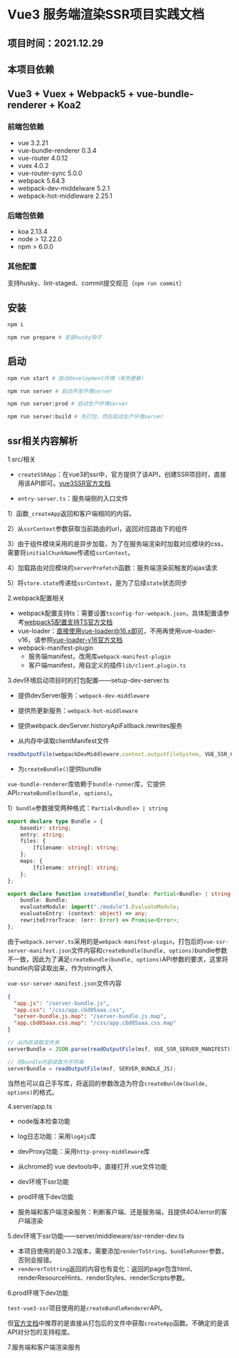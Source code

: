 # Vue3 服务端渲染SSR项目实践文档

## 项目时间：2021.12.29

## 本项目依赖

## Vue3 + Vuex + Webpack5 + vue-bundle-renderer + Koa2
### 前端包依赖
* vue 3.2.21
* vue-bundle-renderer 0.3.4
* vue-router 4.0.12
* vuex 4.0.2
* vue-router-sync 5.0.0
* webpack 5.64.3
* webpack-dev-middelware 5.2.1
* webpack-hot-middleware 2.25.1

### 后端包依赖
* koa 2.13.4
* node > 12.22.0
* npm > 6.0.0

### 其他配置

支持husky、lint-staged、commit提交规范（```npm run commit```）

## 安装
```bash
npm i

npm run prepare # 安装husky钩子
```

## 启动
```bash
npm run start # 启动development环境（有热更新）

npm run server # 启动开发环境server

npm run server:prod # 启动生产环境server

npm run server:build # 先打包，然后启动生产环境server
```

## ssr相关内容解析

1.src/相关
* ```createSSRApp```：在vue3的ssr中，官方提供了该API，创建SSR项目时，直接用该API即可。[vue3SSR官方文档](https://v3.cn.vuejs.org/guide/ssr/structure.html#%E9%81%BF%E5%85%8D%E6%9C%89%E7%8A%B6%E6%80%81%E7%9A%84%E5%8D%95%E4%BE%8B%E6%A8%A1%E5%BC%8F)

* ```entry-server.ts```：服务端侧的入口文件

1）函数```_createApp```返回和客户端相同的内容。

2）从```ssrContext```参数获取当前路由的url，返回对应路由下的组件

3）由于组件模块采用的是异步加载，为了在服务端渲染时加载对应模块的css，需要将```initialChunkName```传递给```ssrContext```。

4）加载路由对应模块的```serverPrefetch```函数：服务端渲染前触发的ajax请求

5）将```store.state```传递给```ssrContext```，是为了后续```state```状态同步


2.webpack配置相关

* webpack配置支持ts：需要设置```tsconfig-for-webpack.json```，具体配置请参考[webpack5配置支持TS官方文档](https://www.webpackjs.com/configuration/configuration-languages/)
* vue-loader：直接使用vue-loader@16.x即可，不用再使用vue-loader-v16，请参照[vue-loader-v16官方文档](https://github.com/vuejs/vue-loader)
* webpack-manifest-plugin
    * 服务端manifest，改用库```webpack-manifest-plugin```
    * 客户端manifest，用自定义的插件```lib/client.plugin.ts```

3.dev环境启动项目时的打包配置——setup-dev-server.ts

* 提供devServer服务：```webpack-dev-middleware```

* 提供热更新服务：```webpack-hot-middleware```

* 提供webpack.devServer.historyApiFallback.rewrites服务

* 从内存中读取clientManifest文件

```javascript
readOutputFile(webpackDevMiddleware.context.outputFileSystem, VUE_SSR_CLIENT_MANIFEST)
```

* 为```createBundle()```提供bundle

```vue-bundle-renderer```库依赖于```bundle-runner```库，它提供API```createBundle(bundle, options)```。

1）```bundle```参数接受两种格式：```Partial<Bundle> | string```


```typescript
export declare type Bundle = {
    basedir: string;
    entry: string;
    files: {
        [filename: string]: string;
    };
    maps: {
        [filename: string]: string;
    };
};

export declare function createBundle(_bundle: Partial<Bundle> | string, options?: CreateBundleOptions): {
    bundle: Bundle;
    evaluateModule: import("./module").EvaluateModule;
    evaluateEntry: (context: object) => any;
    rewriteErrorTrace: (err: Error) => Promise<Error>;
};
```

由于```webpack.server.ts```采用的是```webpack-manifest-plugin```，打包后的```vue-ssr-server-manifest.json```文件内容和```createBundle(bundle, options)```bundle参数不一致，因此为了满足```createBundle(bundle, options)```API参数的要求，这里将bundle内容读取出来，作为string传入

```vue-ssr-server-manifest.json```文件内容

```json
{
  "app.js": "/server-bundle.js",
  "app.css": "/css/app.cbd05aaa.css",
  "server-bundle.js.map": "/server-bundle.js.map",
  "app.cbd05aaa.css.map": "/css/app.cbd05aaa.css.map"
}
```

```js
// 从内存读取文件夹
serverBundle = JSON.parse(readOutputFile(msf, VUE_SSR_SERVER_MANIFEST));

// 将bundle内容读取为字符串
serverBundle = readOutputFile(msf, SERVER_BUNDLE_JS);
```

当然也可以自己手写库，将返回的参数改造为符合```createBunlde(bunlde, options)```的格式。

4.server/app.ts
* node版本检查功能

* log日志功能：采用```log4js```库

* devProxy功能：采用```http-proxy-middleware```库

* 从chrome的 vue devtools中，直接打开.vue文件功能

* dev环境下ssr功能

* prod环境下dev功能

* 服务端和客户端渲染服务：判断客户端、还是服务端，且提供404/error的客户端渲染

5.dev环境下ssr功能——server/middleware/ssr-render-dev.ts

* 本项目使用的是0.3.2版本，需要添加```renderToString```、```bundleRunner```参数，否则会报错。
* ```rendererToString```返回的内容也有变化：返回的page包含html、renderResourceHints、renderStyles、renderScripts参数。

6.prod环境下dev功能

```test-vue3-ssr```项目使用的是```createBundleRenderer```API。

但[官方文档](https://v3.cn.vuejs.org/guide/ssr/server.html)中推荐的是直接从打包后的文件中获取```createApp```函数。不确定的是该API对分包的支持程度。

7.服务端和客户端渲染服务